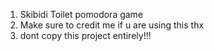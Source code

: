 1. Skibidi Toilet pomodora game
2. Make sure to credit me if u are using this thx
3. dont copy this project entirely!!!
